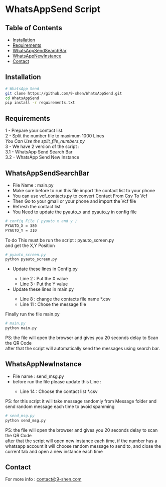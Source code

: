 # WhatsAppSend Script


## Table of Contents
- [Installation](#installation)
- [Requirements](#requirements)
- [WhatsAppSendSearchBar
](#WhatsAppSendSearchBar)
- [WhatsAppNewInstance](#WhatsAppNewInstance)
- [Contact](#contact)

## Installation

```bash
# WhatsApp Send
git clone https://github.com/9-shen/WhatsAppSend.git
cd WhatsAppSend
pip install -r requirements.txt
```
## Requirements
1 - Prepare your contact list.<br>
2 - Split the number file to maximum 1000 Lines <br>
    <i>You Can Use the split_file_numbers.py</i><br>
3 - We have 2 version of the script : <br>
    3.1 - WhatsApp Send Search Bar <br>
    3.2 - WhatsApp Send New Instance <br>
## WhatsAppSendSearchBar
<ul>
<li>File Name : main.py</li>
<li>Make sure before to run this file import the contact list to your phone</li>
<li>You can use vcf_contacts.py to convert Contact From Csv To Vcf</li>
<li>Then Go to your gmail or your phone and import the Vcf file</li>
<li>Refresh the contact list</li>
<li>You Need to update the pyauto_x and pyauto_y in config file</li>
</ul>

```bash
# config File ( pyauto x and y )
PYAUTO_X = 380
PYAUTO_Y = 310
```
To do This must be run the script : pyauto_screen.py <br>
and get the X,Y Position
```bash
# pyauto_screen.py
python pyauto_screen.py
```
<ul>
<li>Update these lines in Config.py</li>
<ul>
<li>Line 2 : Put the X value</li>
<li>Line 3 : Put the Y value</li>
</ul>
<li>Update these lines in main.py</li>
<ul>
<li>Line 8 : change the contacts file name *.csv</li>
<li>Line 11 : Chose the message file</li>
</ul>
</ul>

Finally run the file main.py
```bash
# main.py
python main.py
```
PS: the file will open the browser and gives you 20 seconds delay to Scan the QR Code<br>
after that the script will automatically send the messages using search bar.

## WhatsAppNewInstance
<ul>
<li>File name : send_msg.py</li>
<li>before run the file please update this Line :</li>
<ul>
    <li>Line 14 : Choose the contact list *.csv</li>
</ul>
</ul>
PS: for this script it will take message randomly from Message folder and send random message each time to avoid spamming

```bash
# send_msg.py
python send_msg.py
```
PS: the file will open the browser and gives you 20 seconds delay to scan the QR Code<br>
after that the script will open new instance each time, if the number has a whatsapp account it will choose random message to send to, and close the current tab and open a new instance each time

## Contact
For more info : contact@9-shen.com